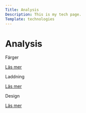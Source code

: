 ```yaml
---
Title: Analysis
Description: This is my tech page.
Template: technologies
---
```


Analysis
==========================
<div class="grid-container">
    <div class="box colors">
        <p>Färger</p>
        <a href="./analysis/01_colors">Läs mer</a>
    </div>
    <div class="box load">
        <p>Laddning</p>
        <a href="./analysis/02_load.md">Läs mer</a>
    </div>
    <div class="box design">
        <p>Design</p>
        <a href="./analysis/03_deisgn_principles">Läs mer</a>
    </div>
</div>